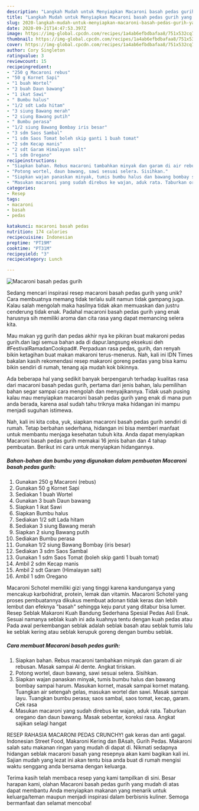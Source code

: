 ```yaml
---
description: "Langkah Mudah untuk Menyiapkan Macaroni basah pedas gurih yang Enak"
title: "Langkah Mudah untuk Menyiapkan Macaroni basah pedas gurih yang Enak"
slug: 2020-langkah-mudah-untuk-menyiapkan-macaroni-basah-pedas-gurih-yang-enak
date: 2020-09-21T14:47:53.397Z
image: https://img-global.cpcdn.com/recipes/1a4ab6efbdbafaa8/751x532cq70/macaroni-basah-pedas-gurih-foto-resep-utama.jpg
thumbnail: https://img-global.cpcdn.com/recipes/1a4ab6efbdbafaa8/751x532cq70/macaroni-basah-pedas-gurih-foto-resep-utama.jpg
cover: https://img-global.cpcdn.com/recipes/1a4ab6efbdbafaa8/751x532cq70/macaroni-basah-pedas-gurih-foto-resep-utama.jpg
author: Cory Singleton
ratingvalue: 3
reviewcount: 15
recipeingredient:
- "250 g Macaroni rebus"
- "50 g Kornet Sapi"
- "1 buah Wortel"
- "3 buah Daun bawang"
- "1 ikat Sawi"
- " Bumbu halus"
- "1/2 sdt Lada hitam"
- "3 siung Bawang merah"
- "2 siung Bawang putih"
- " Bumbu perasa"
- "1/2 siung Bawang Bombay iris besar"
- "3 sdm Saos Sambal"
- "1 sdm Saos Tomat boleh skip ganti 1 buah tomat"
- "2 sdm Kecap manis"
- "2 sdt Garam Himalayan salt"
- "1 sdm Oregano"
recipeinstructions:
- "Siapkan bahan. Rebus macaroni tambahkan minyak dan garam di air rebusan. Masak sampai Al dente. Angkat tiriskan."
- "Potong wortel, daun bawang, sawi sesuai selera. Sisihkan."
- "Siapkan wajan panaskan minyak, tumis bumbu halus dan bawang bombay sampai harum. Masukan kornet, masak sampai kornet matang. Tuangkan air setengah gelas, masukan wortel dan sawi. Masak sampai layu. Tuangkan bumbu perasa; saos sambal, saos tomat, kecap, garam. Cek rasa"
- "Masukan macaroni yang sudah direbus ke wajan, aduk rata. Taburkan oregano dan daun bawang. Masak sebentar, koreksi rasa. Angkat sajikan selagi hangat"
categories:
- Resep
tags:
- macaroni
- basah
- pedas

katakunci: macaroni basah pedas 
nutrition: 174 calories
recipecuisine: Indonesian
preptime: "PT19M"
cooktime: "PT31M"
recipeyield: "3"
recipecategory: Lunch

---
```



![Macaroni basah pedas gurih](https://img-global.cpcdn.com/recipes/1a4ab6efbdbafaa8/751x532cq70/macaroni-basah-pedas-gurih-foto-resep-utama.jpg)

Sedang mencari inspirasi resep macaroni basah pedas gurih yang unik? Cara membuatnya memang tidak terlalu sulit namun tidak gampang juga. Kalau salah mengolah maka hasilnya tidak akan memuaskan dan justru cenderung tidak enak. Padahal macaroni basah pedas gurih yang enak harusnya sih memiliki aroma dan cita rasa yang dapat memancing selera kita.

Mau makan yg gurih dan pedas akhir nya ke pikiran buat makaroni pedas gurih.dan lagi semua bahan ada di dapur.langsung eksekusi deh #FestivalRamadanCookpad#. Perpaduan rasa pedas, gurih, dan renyah bikin ketagihan buat makan makaroni terus-menerus. Nah, kali ini IDN Times bakalan kasih rekomendasi resep makaroni goreng pedas yang bisa kamu bikin sendiri di rumah, tenang aja mudah kok bikinnya.

Ada beberapa hal yang sedikit banyak berpengaruh terhadap kualitas rasa dari macaroni basah pedas gurih, pertama dari jenis bahan, lalu pemilihan bahan segar sampai cara mengolah dan menyajikannya. Tidak usah pusing kalau mau menyiapkan macaroni basah pedas gurih yang enak di mana pun anda berada, karena asal sudah tahu triknya maka hidangan ini mampu menjadi suguhan istimewa.


Nah, kali ini kita coba, yuk, siapkan macaroni basah pedas gurih sendiri di rumah. Tetap berbahan sederhana, hidangan ini bisa memberi manfaat untuk membantu menjaga kesehatan tubuh kita. Anda dapat menyiapkan Macaroni basah pedas gurih memakai 16 jenis bahan dan 4 tahap pembuatan. Berikut ini cara untuk menyiapkan hidangannya.

<!--inarticleads1-->

##### Bahan-bahan dan bumbu yang digunakan dalam pembuatan Macaroni basah pedas gurih:

1. Gunakan 250 g Macaroni (rebus)
1. Gunakan 50 g Kornet Sapi
1. Sediakan 1 buah Wortel
1. Gunakan 3 buah Daun bawang
1. Siapkan 1 ikat Sawi
1. Siapkan  Bumbu halus
1. Sediakan 1/2 sdt Lada hitam
1. Sediakan 3 siung Bawang merah
1. Siapkan 2 siung Bawang putih
1. Sediakan  Bumbu perasa
1. Gunakan 1/2 siung Bawang Bombay (iris besar)
1. Sediakan 3 sdm Saos Sambal
1. Gunakan 1 sdm Saos Tomat (boleh skip ganti 1 buah tomat)
1. Ambil 2 sdm Kecap manis
1. Ambil 2 sdt Garam (Himalayan salt)
1. Ambil 1 sdm Oregano


Macaroni Schotel memiliki gizi yang tinggi karena kandunganya yang mencakup karbohidrat, protein, lemak dan vitamin. Macaroni Schotel yang proses pembuatannya dikukus membuat adonan tidak keras dan lebih lembut dan efeknya &#34;basah&#34; sehingga keju parut yang ditabur bisa lumer. Resep Seblak Makaroni Kuah Bandung Sederhana Spesial Pedas Asli Enak. Sesuai namanya seblak kuah ini ada kuahnya tentu dengan kuah pedas atau Pada awal perkembangan seblak adalah seblak basah atau seblak tumis lalu ke seblak kering atau seblak kerupuk goreng dengan bumbu seblak. 

<!--inarticleads2-->

##### Cara membuat Macaroni basah pedas gurih:

1. Siapkan bahan. Rebus macaroni tambahkan minyak dan garam di air rebusan. Masak sampai Al dente. Angkat tiriskan.
1. Potong wortel, daun bawang, sawi sesuai selera. Sisihkan.
1. Siapkan wajan panaskan minyak, tumis bumbu halus dan bawang bombay sampai harum. Masukan kornet, masak sampai kornet matang. Tuangkan air setengah gelas, masukan wortel dan sawi. Masak sampai layu. Tuangkan bumbu perasa; saos sambal, saos tomat, kecap, garam. Cek rasa
1. Masukan macaroni yang sudah direbus ke wajan, aduk rata. Taburkan oregano dan daun bawang. Masak sebentar, koreksi rasa. Angkat sajikan selagi hangat


RESEP RAHASIA MACARONI PEDAS CRUNCHY! gak keras dan anti gagal. Indonesian Street Food, Makaroni Kering dan BAsah, Gurih Pedas. Makaroni salah satu makanan ringan yang mudah di dapat di. Nikmati sedapnya hidangan seblak macaroni basah yang resepnya akan kami bagikan kali ini. Sajian mudah yang lezat ini akan tentu bisa anda buat di rumah mengisi waktu senggang anda bersama dengan keluarga. 

Terima kasih telah membaca resep yang kami tampilkan di sini. Besar harapan kami, olahan Macaroni basah pedas gurih yang mudah di atas dapat membantu Anda menyiapkan makanan yang menarik untuk keluarga/teman maupun menjadi inspirasi dalam berbisnis kuliner. Semoga bermanfaat dan selamat mencoba!

